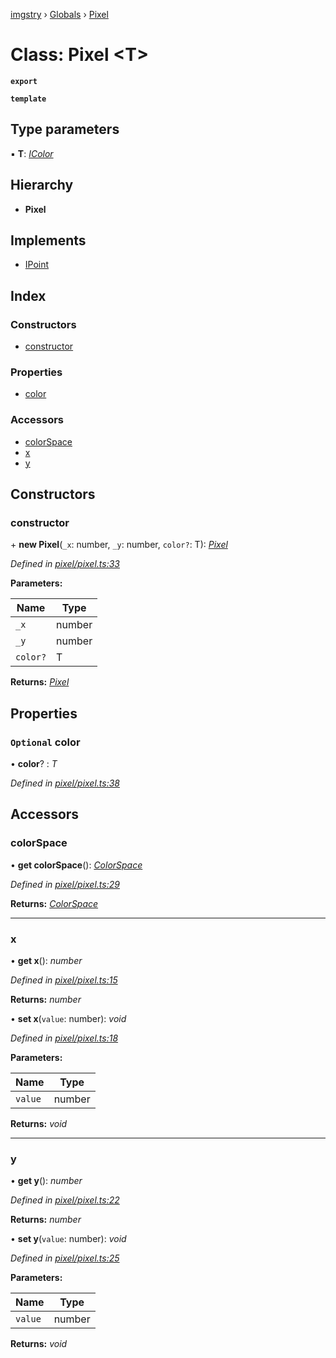[imgstry](../README.md) › [Globals](../globals.md) › [Pixel](pixel.md)

# Class: Pixel <**T**>

**`export`** 

**`template`** 

## Type parameters

▪ **T**: *[IColor](../interfaces/icolor.md)*

## Hierarchy

* **Pixel**

## Implements

* [IPoint](../interfaces/ipoint.md)

## Index

### Constructors

* [constructor](pixel.md#constructor)

### Properties

* [color](pixel.md#optional-color)

### Accessors

* [colorSpace](pixel.md#colorspace)
* [x](pixel.md#x)
* [y](pixel.md#y)

## Constructors

###  constructor

\+ **new Pixel**(`_x`: number, `_y`: number, `color?`: T): *[Pixel](pixel.md)*

*Defined in [pixel/pixel.ts:33](https://github.com/visual-cortex/imgstry/blob/master/source/pixel/pixel.ts#L33)*

**Parameters:**

Name | Type |
------ | ------ |
`_x` | number |
`_y` | number |
`color?` | T |

**Returns:** *[Pixel](pixel.md)*

## Properties

### `Optional` color

• **color**? : *T*

*Defined in [pixel/pixel.ts:38](https://github.com/visual-cortex/imgstry/blob/master/source/pixel/pixel.ts#L38)*

## Accessors

###  colorSpace

• **get colorSpace**(): *[ColorSpace](../enums/colorspace.md)*

*Defined in [pixel/pixel.ts:29](https://github.com/visual-cortex/imgstry/blob/master/source/pixel/pixel.ts#L29)*

**Returns:** *[ColorSpace](../enums/colorspace.md)*

___

###  x

• **get x**(): *number*

*Defined in [pixel/pixel.ts:15](https://github.com/visual-cortex/imgstry/blob/master/source/pixel/pixel.ts#L15)*

**Returns:** *number*

• **set x**(`value`: number): *void*

*Defined in [pixel/pixel.ts:18](https://github.com/visual-cortex/imgstry/blob/master/source/pixel/pixel.ts#L18)*

**Parameters:**

Name | Type |
------ | ------ |
`value` | number |

**Returns:** *void*

___

###  y

• **get y**(): *number*

*Defined in [pixel/pixel.ts:22](https://github.com/visual-cortex/imgstry/blob/master/source/pixel/pixel.ts#L22)*

**Returns:** *number*

• **set y**(`value`: number): *void*

*Defined in [pixel/pixel.ts:25](https://github.com/visual-cortex/imgstry/blob/master/source/pixel/pixel.ts#L25)*

**Parameters:**

Name | Type |
------ | ------ |
`value` | number |

**Returns:** *void*
